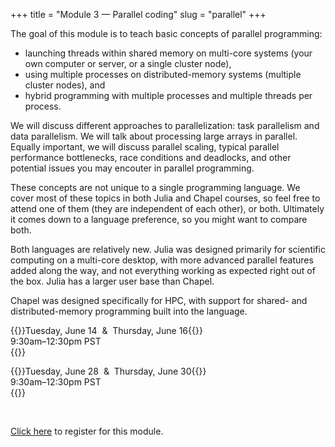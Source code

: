 +++
title = "Module 3 — Parallel coding"
slug = "parallel"
+++

The goal of this module is to teach basic concepts of parallel programming:

- launching threads within shared memory on multi-core systems (your own computer or server, or a single cluster node),
- using multiple processes on distributed-memory systems (multiple cluster nodes), and
- hybrid programming with multiple processes and multiple threads per process.

We will discuss different approaches to parallelization: task parallelism and data parallelism. We will talk about
processing large arrays in parallel. Equally important, we will discuss parallel scaling, typical parallel performance
bottlenecks, race conditions and deadlocks, and other potential issues you may encouter in parallel programming.

These concepts are not unique to a single programming language. We cover most of these topics in both Julia and Chapel
courses, so feel free to attend one of them (they are independent of each other), or both. Ultimately it comes down to a
language preference, so you might want to compare both.

Both languages are relatively new. Julia was designed primarily for scientific computing on a multi-core desktop, with
more advanced parallel features added along the way, and not everything working as expected right out of the box. Julia
has a larger user base than Chapel.

Chapel was designed specifically for HPC, with support for shared- and distributed-memory programming built into the
language.

{{<cor>}}Tuesday, June 14 &nbsp;&&nbsp; Thursday, June 16{{</cor>}} \
9:30am–12:30pm PST\
{{<c link="/parallel_julia" topic="Parallel computing in Julia" >}}

{{<cor>}}Tuesday, June 28 &nbsp;&&nbsp; Thursday, June 30{{</cor>}} \
9:30am–12:30pm PST\
{{<c link="/parallel_chapel" topic="Parallel programming in Chapel" >}}

<!-- #+BEGIN_export html -->
<!-- <a href="https://www.eventbrite.ca/e/149982540817" target="_blank">Click here</a> to register for this module. -->
<!-- #+END_export -->

&nbsp;

[Click here](xxx) to register for this module.
